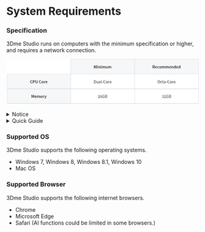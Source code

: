 # System Requirements

### Specification

3Dme Studio runs on computers with the minimum specification or higher, and requires a network connection.​

![](<../../.gitbook/assets/image (5).png>)

<details>

<summary>Notice</summary>

We encourage the use of computers with recommended specifications for the AI features that we offer. AI capabilities are limited under specific conditions (RAM less than 8GM or less; WebGL is unavailable).​

</details>

<details>

<summary>Quick Guide</summary>

You can verify the computer system information by going to Windows > Setting > System > Information.

</details>



### Supported OS

3Dme Studio supports the following operating systems.

* Windows 7, Windows 8, Windows 8.1, Windows 10
* Mac OS​



### Supported Browser

3Dme Studio supports the following internet browsers.

* Chrome
* Microsoft Edge
* Safari (AI functions could be limited in some browsers.​)

